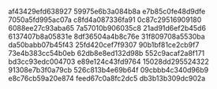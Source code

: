 af43429efd638927
59975e6b3a084b8a
e7b85c0fe48d9dfe
7050a5fd995ac07a
c8fd4a087336fa91
0c87c29516909180
6088ee27c93aba65
7a57010b906035c8
21ad91d6ef2b45d6
6137407b8a05831e
8df36504a4b8c76e
31f809708a5530ba
da50babb07b45f43
25fd420cef7f9307
90b1bf81ce2cb9f7
73e4b383cc54b0eb
62db8e8ed132d98b
552c9acaf2a8f171
bd3cc93edc004703
e89e124c43fd9764
15028dd295524322
91308e7b3f0a79cb
526c813b4e69b64f
09cbbb4c340d96b9
e8c76cb59a20e874
feed67c0a8fc2dc5
db3b13b309dc902a
